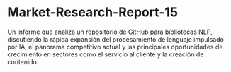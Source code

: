 # Market-Research-Report-15
Un informe que analiza un repositorio de GitHub para bibliotecas NLP, discutiendo la rápida expansión del procesamiento de lenguaje impulsado por IA, el panorama competitivo actual y las principales oportunidades de crecimiento en sectores como el servicio al cliente y la creación de contenido.
